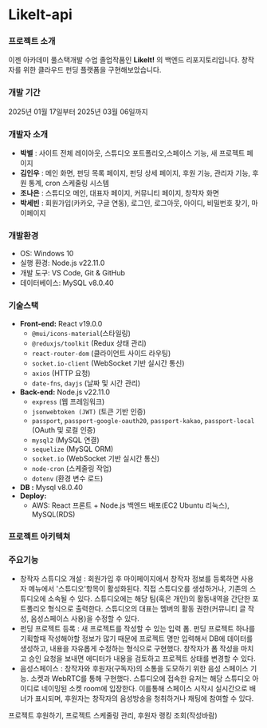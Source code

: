 ﻿# LikeIt-api
 ### 프로젝트 소개
 이젠 아카데미 풀스택개발 수업 졸업작품인 **LikeIt!** 의 백엔드 리포지토리입니다. 창작자를 위한 클라우드 펀딩 플랫폼을 구현해보았습니다.
 
 ### 개발 기간
2025년 01월 17일부터 2025년 03월 06일까지
 
 ### 개발자 소개
 - **박별** : 사이트 전체 레이아웃, 스튜디오 포트폴리오,스페이스 기능, 새 프로젝트 페이지
 - **김인우** : 메인 화면, 펀딩 목록 페이지, 펀딩 상세 페이지, 후원 기능, 관리자 기능, 후원 통계, cron 스케줄링 시스템
 - **조나은** : 스튜디오 메인, 대표자 페이지, 커뮤니티 페이지, 창작자 화면
 - **박세빈** : 회원가입(카카오, 구글 연동), 로그인, 로그아웃, 아이디, 비밀번호 찾기, 마이페이지  
 
 ### 개발환경
 - OS: Windows 10
 - 실행 환경: Node.js v22.11.0
 - 개발 도구: VS Code, Git & GitHub
 - 데이터베이스: MySQL v8.0.40
  
 ### 기술스택
 - **Front-end:** React v19.0.0
   - `@mui/icons-material`(스타일링)
   - `@reduxjs/toolkit` (Redux 상태 관리)
   - `react-router-dom` (클라이언트 사이드 라우팅)
   - `socket.io-client` (WebSocket 기반 실시간 통신)
   - `axios` (HTTP 요청)
   - `date-fns`, `dayjs` (날짜 및 시간 관리)
 - **Back-end:** Node.js v22.11.0
   - `express` (웹 프레임워크)
   - `jsonwebtoken (JWT)` (토큰 기반 인증)
   - `passport`, `passport-google-oauth20`, `passport-kakao`, `passport-local` (OAuth 및 로컬 인증)
   - `mysql2` (MySQL 연결)
   - `sequelize` (MySQL ORM)
   - `socket.io` (WebSocket 기반 실시간 통신)
   - `node-cron` (스케줄링 작업)
   - `dotenv` (환경 변수 로드)
- **DB :** Mysql v8.0.40
- **Deploy:**
    - AWS: React 프론트 + Node.js 백엔드 배포(EC2 Ubuntu 리눅스), MySQL(RDS)

### 프로젝트 아키텍쳐

  
### 주요기능
- 창작자 스튜디오 개설 : 회원가입 후 마이페이지에서 창작자 정보를 등록하면 사용자 메뉴에서 '스튜디오'항목이 활성화된다. 직접 스튜디오를 생성하거나, 기존의 스튜디오에 소속될 수 있다. 스튜디오에는 해당 팀(혹은 개인)의 활동내역을 간단한 포트폴리오 형식으로 출력한다. 스튜디오의 대표는 멤버의 활동 권한(커뮤니티 글 작성, 음성스페이스 사용)을 수정할 수 있다.
- 펀딩 프로젝트 등록 : 새 프로젝트를 작성할 수 있는 입력 폼. 펀딩 프로젝트 하나를 기획할때 작성해야할 정보가 많기 때문에 프로젝트 명만 입력해서 DB에 데이터를 생성하고, 내용을 자유롭게 수정하는 형식으로 구현했다. 창작자가 폼 작성을 마치고 승인 요청을 보내면 에디터가 내용을 검토하고 프로젝트 상태를 변경할 수 있다.
- 음성스페이스 : 창작자와 후원자(구독자)의 소통을 도모하기 위한 음성 스페이스 기능. 소켓과 WebRTC를 통해 구현했다. 스튜디오에 접속한 유저는 해당 스튜디오 아이디로 네이밍된 소켓 room에 입장한다. 이를통해 스페이스 시작시 실시간으로 배너가 표시되며, 후원자는 창작자의 음성방송을 청취하거나 채팅에 참여할 수 있다. 

프로젝트 후원하기, 프로젝트 스케줄링 관리, 후원자 랭킹 조회(작성바람)


